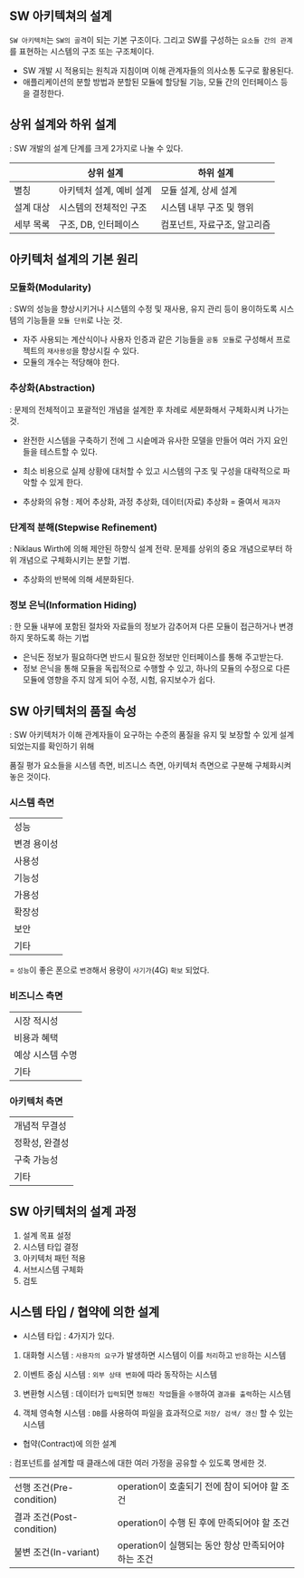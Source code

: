 ## SW 아키텍쳐의 설계 

`SW 아키텍처`는 `SW의 골격`이 되는 기본 구조이다.  그리고 SW를 구성하는 `요소들 간의 관계`를 표현하는 시스템의 구조 또는 구조체이다. 

- SW 개발 시 적용되는 원칙과 지침이며 이해 관계자들의 의사소통 도구로 활용된다.
- 애플리케이션의 분할 방법과 분할된 모듈에 할당될 기능, 모듈 간의 인터페이스 등을 결정한다.

## 상위 설계와 하위 설계 

: SW 개발의 설계 단계를 크게 2가지로 나눌 수 있다.

| | 상위 설계 | 하위 설계 | 
| --- | --- | --- | 
| 별칭 | 아키텍처 설계, 예비 설계 | 모듈 설계, 상세 설계 | 
| 설계 대상 | 시스템의 전체적인 구조 | 시스템 내부 구조 및 행위 | 
| 세부 목록 | 구조, DB, 인터페이스 | 컴포넌트, 자료구조, 알고리즘 | 

## 아키텍처 설계의 기본 원리 

### 모듈화(Modularity) 

: SW의 성능을 향상시키거나 시스템의 수정 및 재사용, 유지 관리 등이 용이하도록 시스템의 기능들을 `모듈 단위`로 나눈 것.

- 자주 사용되는 계산식이나 사용자 인증과 같은 기능들을 `공통 모듈`로 구성해서 프로젝트의 `재사용성`을 향상시킬 수 있다.
- 모듈의 개수는 적당해야 한다.

### 추상화(Abstraction) 

: 문제의 전체적이고 포괄적인 개념을 설계한 후 차례로 세분화해서 구체화시켜 나가는 것.

- 완전한 시스템을 구축하기 전에 그 시슽메과 유사한 모델을 만들어 여러 가지 요인들을 테스트할 수 있다.
- 최소 비용으로 실제 상황에 대처할 수 있고 시스템의 구조 및 구성을 대략적으로 파악할 수 있게 한다.

- 추상화의 유형 : 제어 추상화, 과정 추상화, 데이터(자료) 추상화 = 줄여서 `제과자`

### 단계적 분해(Stepwise Refinement) 

: Niklaus Wirth에 의해 제안된 하향식 설계 전략. 문제를 상위의 중요 개념으로부터 하위 개념으로 구체화시키는 분할 기법.

- 추상화의 반복에 의해 세분화된다. 


### 정보 은닉(Information Hiding) 

: 한 모듈 내부에 포함된 절차와 자료들의 정보가 감추어져 다른 모듈이 접근하거나 변경하지 못하도록 하는 기법

- 은닉돈 정보가 필요하다면 반드시 필요한 정보만 인터페이스를 통해 주고받는다.
- 정보 은닉을 통해 모듈을 독립적으로 수행할 수 있고, 하나의 모듈의 수정으로 다른 모듈에 영향을 주지 않게 되어 수정, 시험, 유지보수가 쉽다.

## SW 아키텍처의 품질 속성 

: SW 아키텍처가 이해 관계자들이 요구하는 수준의 품질을 유지 및 보장할 수 있게 설계되었는지를 확인하기 위해 

품질 평가 요소들을 시스템 측면, 비즈니스 측면, 아키텍처 측면으로 구분해 구체화시켜 놓은 것이다.

### 시스템 측면

| | 
| --- |
| 성능 |
| 변경 용이성 |
| 사용성 |
| 기능성 |
| 가용성 |
| 확장성 |
| 보안 |
| 기타 |

= `성능`이 좋은 폰으로 `변경`해서 용량이 `사기가`(4G) `확보` 되었다.

### 비즈니스 측면

| |
| --- |
| 시장 적시성 |
| 비용과 혜택 |
| 예상 시스템 수명 |
| 기타 |

### 아키텍처 측면

| |
| --- |
| 개념적 무결성 |
| 정확성, 완결성 |
| 구축 가능성 |
| 기타 |

## SW 아키텍처의 설계 과정 

1) 설계 목표 설정
2) 시스템 타입 결정
3) 아키텍처 패턴 적용
4) 서브시스템 구체화
5) 검토 

## 시스템 타입 / 협약에 의한 설계 

- 시스템 타입 : 4가지가 있다.

1) 대화형 시스템 : `사용자의 요구`가 발생하면 시스템이 이를 `처리`하고 `반응`하는 시스템

2) 이벤트 중심 시스템 : `외부 상태 변화`에 따라 동작하는 시스템

3) 변환형 시스템 : 데이터가 `입력`되면 `정해진 작업`들을 `수행`하여 `결과를 출력`하는 시스템

4) 객체 영속형 시스템 : `DB`를 사용하여 파일을 효과적으로 `저장/ 검색/ 갱신` 할 수 있는 시스템

- 협약(Contract)에 의한 설계

: 컴포넌트를 설계할 때 클래스에 대한 여러 가정을 공유할 수 있도록 명세한 것. 

| | | 
| --- | --- | 
| 선행 조건(Pre-condition) | operation이 호출되기 전에 참이 되어야 할 조건 | 
| 결과 조건(Post-condition) | operation이 수행 된 후에 만족되어야 할 조건 | 
| 불변 조건(In-variant) | operation이 실행되는 동안 항상 만족되어야 하는 조건 | 




























